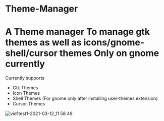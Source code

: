 # Theme-Manager
# A Theme manager To manage gtk themes as well as icons/gnome-shell/cursor themes Only on gnome currently
Currently supports 
- Gtk Themes
- Icon Themes
- Shell Themes (For gnome only after installing user-themes extension)
- Cursor Themes

![vid1test1-2021-03-12_11 58 49](https://user-images.githubusercontent.com/51866438/110924454-b85e8780-832a-11eb-910e-fcbdc3f5033a.gif)

